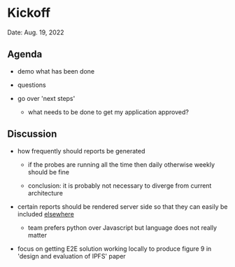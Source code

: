 # Kickoff

Date: Aug. 19, 2022

## Agenda

* demo what has been done

* questions

* go over 'next steps'

  * what needs to be done to get my application approved?


## Discussion

  * how frequently should reports be generated

    * if the probes are running all the time then daily otherwise weekly should be fine

    * conclusion: it is probably not necessary to diverge from current architecture

  * certain reports should be rendered server side so that they can easily be included [elsewhere](https://stats.ipfs.network/nebula-22-08-15/)

    * team prefers python over Javascript but language does not really matter

  * focus on getting E2E solution working locally to produce figure 9 in 'design and evaluation of IPFS' paper


